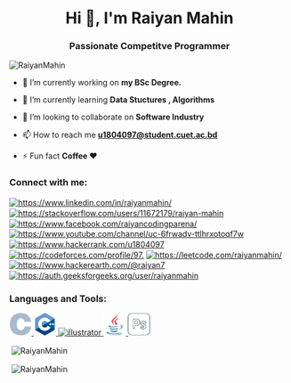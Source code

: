 <h1 align="center">Hi 👋, I'm Raiyan Mahin</h1>
<h3 align="center">Passionate Competitve Programmer</h3>

<p align="left"> <img src="https://komarev.com/ghpvc/?username=RaiyanMahin&label=Profile%20views&color=0e75b6&style=flat" alt="RaiyanMahin" /> </p>



- 🔭 I’m currently working on **my BSc Degree.**

- 🌱 I’m currently learning **Data Stuctures , Algorithms**

- 👯 I’m looking to collaborate on **Software Industry**

- 📫 How to reach me **u1804097@student.cuet.ac.bd**

- ⚡ Fun fact **Coffee ❤**

<h3 align="left">Connect with me:</h3>
<p align="left">
<a href="https://linkedin.com/in/https://www.linkedin.com/in/raiyanmahin/" target="blank"><img align="center" src="https://cdn.jsdelivr.net/npm/simple-icons@3.0.1/icons/linkedin.svg" alt="https://www.linkedin.com/in/raiyanmahin/" height="30" width="40" /></a>
<a href="https://stackoverflow.com/users/https://stackoverflow.com/users/11672179/raiyan-mahin" target="blank"><img align="center" src="https://cdn.jsdelivr.net/npm/simple-icons@3.0.1/icons/stackoverflow.svg" alt="https://stackoverflow.com/users/11672179/raiyan-mahin" height="30" width="40" /></a>
<a href="https://fb.com/https://www.facebook.com/raiyancodingparena/" target="blank"><img align="center" src="https://cdn.jsdelivr.net/npm/simple-icons@3.0.1/icons/facebook.svg" alt="https://www.facebook.com/raiyancodingparena/" height="30" width="40" /></a>
<a href="https://www.youtube.com/c/https://www.youtube.com/channel/uc-6frwadv-ttlhrxotoqf7w" target="blank"><img align="center" src="https://cdn.jsdelivr.net/npm/simple-icons@3.0.1/icons/youtube.svg" alt="https://www.youtube.com/channel/uc-6frwadv-ttlhrxotoqf7w" height="30" width="40" /></a>
<a href="https://www.hackerrank.com/https://www.hackerrank.com/u1804097" target="blank"><img align="center" src="https://cdn.jsdelivr.net/npm/simple-icons@3.0.1/icons/hackerrank.svg" alt="https://www.hackerrank.com/u1804097" height="30" width="40" /></a>
<a href="https://codeforces.com/profile/https://codeforces.com/profile/97." target="blank"><img align="center" src="https://cdn.jsdelivr.net/npm/simple-icons@3.0.1/icons/codeforces.svg" alt="https://codeforces.com/profile/97." height="30" width="40" /></a>
<a href="https://www.leetcode.com/https://leetcode.com/raiyanmahin/" target="blank"><img align="center" src="https://cdn.jsdelivr.net/npm/simple-icons@3.0.1/icons/leetcode.svg" alt="https://leetcode.com/raiyanmahin/" height="30" width="40" /></a>
<a href="https://www.hackerearth.com/https://www.hackerearth.com/@raiyan7" target="blank"><img align="center" src="https://cdn.jsdelivr.net/npm/simple-icons@3.0.1/icons/hackerearth.svg" alt="https://www.hackerearth.com/@raiyan7" height="30" width="40" /></a>
<a href="https://auth.geeksforgeeks.org/user/https://auth.geeksforgeeks.org/user/raiyanmahin" target="blank"><img align="center" src="https://cdn.jsdelivr.net/npm/simple-icons@3.0.1/icons/geeksforgeeks.svg" alt="https://auth.geeksforgeeks.org/user/raiyanmahin" height="30" width="40" /></a>
</p>

<h3 align="left">Languages and Tools:</h3>
<p align="left"> <a href="https://www.cprogramming.com/" target="_blank"> <img src="https://raw.githubusercontent.com/devicons/devicon/master/icons/c/c-original.svg" alt="c" width="40" height="40"/> </a> <a href="https://www.w3schools.com/cpp/" target="_blank"> <img src="https://raw.githubusercontent.com/devicons/devicon/master/icons/cplusplus/cplusplus-original.svg" alt="cplusplus" width="40" height="40"/> </a> <a href="https://www.adobe.com/in/products/illustrator.html" target="_blank"> <img src="https://www.vectorlogo.zone/logos/adobe_illustrator/adobe_illustrator-icon.svg" alt="illustrator" width="40" height="40"/> </a> <a href="https://www.java.com" target="_blank"> <img src="https://raw.githubusercontent.com/devicons/devicon/master/icons/java/java-original.svg" alt="java" width="40" height="40"/> </a> <a href="https://www.photoshop.com/en" target="_blank"> <img src="https://raw.githubusercontent.com/devicons/devicon/master/icons/photoshop/photoshop-line.svg" alt="photoshop" width="40" height="40"/> </a> </p>

<p>&nbsp;<img align="center" src="https://github-readme-stats.vercel.app/api?username=RaiyanMahin&&show_icons=true&title_color=ffffff&icon_color=bb2acf&text_color=daf7dc&bg_color=151515" alt="RaiyanMahin" /></p>

<p>&nbsp;<img align="center" src="https://github-readme-stats.vercel.app/api/top-langs/?username=RaiyanMahin&theme=dark&hide_langs_below=1" alt="RaiyanMahin" /></p>




